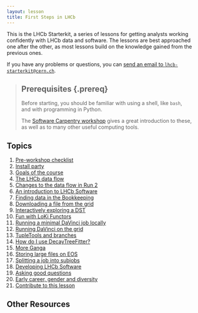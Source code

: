 ```yaml
---
layout: lesson
title: First Steps in LHCb
---
```


This is the LHCb Starterkit, a series of lessons for getting analysts working
confidently with LHCb data and software.
The lessons are best approached one after the other, as most lessons build on
the knowledge gained from the previous ones.

If you have any problems or questions, you can [send an email to
`lhcb-starterkit@cern.ch`](mailto:lhcb-starterkit@cern.ch).

> ## Prerequisites {.prereq}
>
> Before starting, you should be familiar with using a shell, like `bash`, and
> with programming in Python.
>
> The [Software Carpentry
> workshop](http://twitwi.github.io/2015-06-02-cern-lhcb/) gives a great
> introduction to these, as well as to many other useful computing tools.

## Topics

1. [Pre-workshop checklist](prerequisites.html)
1. [Install party](install-party.html)
1. [Goals of the course](introduction-to-course.html)
1. [The LHCb data flow](dataflow.html)
1. [Changes to the data flow in Run 2](run-2-data-flow.html)
1. [An introduction to LHCb Software](davinci.html)
1. [Finding data in the Bookkeeping](bookkeeping.html)
1. [Downloading a file from the grid](files-from-grid.html)
1. [Interactively exploring a DST](interactive-dst.html)
1. [Fun with LoKi Functors](loki-functors.html)
1. [Running a minimal DaVinci job locally](minimal-dv-job.html)
1. [Running DaVinci on the grid](davinci-grid.html)
1. [TupleTools and branches](add-tupletools.html)
1. [How do I use DecayTreeFitter?](decay-tree-fitter.html)
1. [More Ganga](ganga-data.html)
1. [Storing large files on EOS](eos-storage.html)
1. [Splitting a job into subjobs](split-jobs.html)
1. [Developing LHCb Software](lhcb-dev.html)
1. [Asking good questions](asking-questions.html)
1. [Early career, gender and diversity](ecgd.html)
1. [Contribute to this lesson](contributing-lesson.html)

## Other Resources
